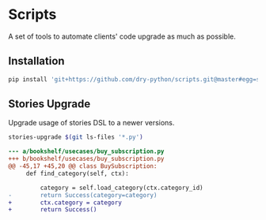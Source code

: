 # Scripts

A set of tools to automate clients' code upgrade as much as possible.

## Installation

```bash
pip install 'git+https://github.com/dry-python/scripts.git@master#egg=scripts[stories]'
```

## Stories Upgrade

Upgrade usage of stories DSL to a newer versions.

```bash
stories-upgrade $(git ls-files '*.py')
```

```diff
--- a/bookshelf/usecases/buy_subscription.py
+++ b/bookshelf/usecases/buy_subscription.py
@@ -45,17 +45,20 @@ class BuySubscription:
     def find_category(self, ctx):

         category = self.load_category(ctx.category_id)
-        return Success(category=category)
+        ctx.category = category
+        return Success()
```
